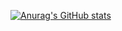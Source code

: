 [![Anurag's GitHub stats](https://github-readme-stats.vercel.app/api?username=swift-lee?theme=github_dark)](https://github.com/anuraghazra/github-readme-stats)
